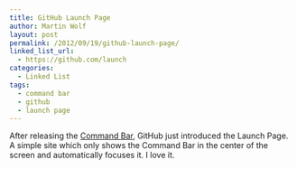 ```yaml
---
title: GitHub Launch Page
author: Martin Wolf
layout: post
permalink: /2012/09/19/github-launch-page/
linked_list_url:
  - https://github.com/launch
categories:
  - Linked List
tags:
  - command bar
  - github
  - launch page
---
```

After releasing the [Command Bar][1], GitHub just introduced the Launch Page. A simple site which only shows the Command Bar in the center of the screen and automatically focuses it. I love it.

 [1]: http://theamazingweb.net/2012/09/18/introducing-the-command-bar/